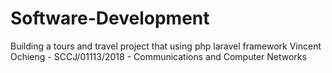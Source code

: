 # Software-Development
Building a tours and travel project that using php laravel framework
Vincent Ochieng - SCCJ/01113/2018 - Communications and Computer Networks

